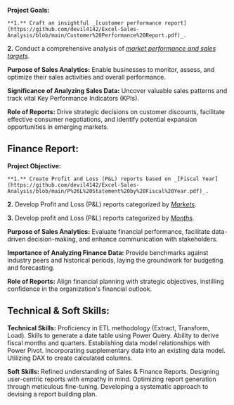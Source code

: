  **Project Goals:**


    **1.** Craft an insightful _[customer performance report](https://github.com/devil4142/Excel-Sales-Analysis/blob/main/Customer%20Performance%20Report.pdf)_.

   **2.** Conduct a comprehensive analysis of _[market performance and sales targets](https://github.com/devil4142/Excel-Sales-Analysis/blob/main/Market%20Performance%20vs%20Target%20Report.pdf)_.

**Purpose of Sales Analytics:** Enable businesses to monitor, assess, and optimize their sales activities and overall performance.

 **Significance of Analyzing Sales Data:** Uncover valuable sales patterns and track vital Key Performance Indicators (KPIs).

 **Role of Reports:** Drive strategic decisions on customer discounts, facilitate effective consumer negotiations, and identify potential expansion opportunities in emerging markets.

## Finance Report:

 **Project Objective:**

    **1.** Create Profit and Loss (P&L) reports based on _[Fiscal Year](https://github.com/devil4142/Excel-Sales-Analysis/blob/main/P%26L%20Statement%20by%20Fiscal%20Year.pdf)_.

   **2.** Develop Profit and Loss (P&L) reports categorized by _[Markets](https://github.com/devil4142/Excel-Sales-Analysis/blob/main/P%26L%20Statement%20by%20Markets.pdf)_.

   **3.** Develop profit and Loss (P&L) reports categorized by _[Months](https://github.com/devil4142/Excel-Sales-Analysis/blob/main/P%26L%20Statement%20by%20Months.pdf)_.

 **Purpose of Sales Analytics:** Evaluate financial performance, facilitate data-driven decision-making, and enhance communication with stakeholders.

 **Importance of Analyzing Finance Data:** Provide benchmarks against industry peers and historical periods, laying the groundwork for budgeting and forecasting.

 **Role of Reports:** Align financial planning with strategic objectives, instilling confidence in the organization's financial outlook.

## Technical & Soft Skills:
 **Technical Skills:**
   Proficiency in ETL methodology (Extract, Transform, Load).
   Skills to generate a date table using Power Query.
   Ability to derive fiscal months and quarters.
   Establishing data model relationships with Power Pivot.
   Incorporating supplementary data into an existing data model.
   Utilizing DAX to create calculated columns.

 **Soft Skills:**
   Refined understanding of Sales & Finance Reports.
   Designing user-centric reports with empathy in mind.
   Optimizing report generation through meticulous fine-tuning.
   Developing a systematic approach to devising a report building plan.
